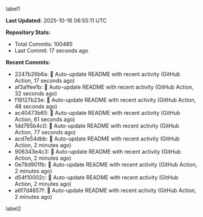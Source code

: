 
label1 
<!-- ACTIVITY_START -->
**Last Updated:** 2025-10-16 06:55:11 UTC

**Repository Stats:**
- Total Commits: 100485
- Last Commit: 17 seconds ago

**Recent Commits:**
- 2247b26b6a: 🤖 Auto-update README with recent activity (GitHub Action, 17 seconds ago)
- af3a1fee1b: 🤖 Auto-update README with recent activity (GitHub Action, 32 seconds ago)
- f18127b23e: 🤖 Auto-update README with recent activity (GitHub Action, 48 seconds ago)
- ac40473b65: 🤖 Auto-update README with recent activity (GitHub Action, 61 seconds ago)
- 1dd765b4c0: 🤖 Auto-update README with recent activity (GitHub Action, 77 seconds ago)
- acd7e54dbb: 🤖 Auto-update README with recent activity (GitHub Action, 2 minutes ago)
- 906343e4c3: 🤖 Auto-update README with recent activity (GitHub Action, 2 minutes ago)
- 0e79d901fb: 🤖 Auto-update README with recent activity (GitHub Action, 2 minutes ago)
- d54f10002c: 🤖 Auto-update README with recent activity (GitHub Action, 2 minutes ago)
- a6f7d4657f: 🤖 Auto-update README with recent activity (GitHub Action, 2 minutes ago)
<!-- ACTIVITY_END -->

label2
